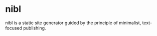 # nibl
nibl is a static site generator guided by the principle of minimalist, text-focused publishing.
